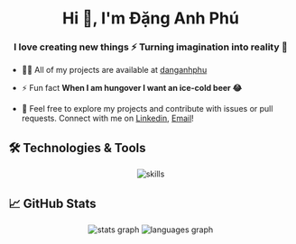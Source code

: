 <h1 align="center">Hi 👋, I'm Đặng Anh Phú</h1>
<h3 align="center">I love creating new things ⚡ Turning imagination into reality 🚀</h3>

-   👨‍💻 All of my projects are available at [danganhphu](https://github.com/danganhphu?tab=repositories)

-   ⚡ Fun fact **When I am hungover I want an ice-cold beer 😂**

-   💌 Feel free to explore my projects and contribute with issues or pull requests. Connect with me on [Linkedin](https://www.linkedin.com/in/danganhphu/), [Email](daphu.dev@gmail.com)!

## 🛠️ Technologies & Tools

<div align="center">
  <img loading="lazy" src="https://skillicons.dev/icons?i=dotnet,cs,react,ts,docker,linux,githubactions,azure,postgres,mysql,postman,yarn,powershell,rabbitmq,redis,sass" alt="skills"  />
</div>

## 📈 GitHub Stats

<div align="center">
  <img loading="lazy" src="https://github-readme-stats-beige-alpha.vercel.app/api?username=danganhphu&show_icons=true&theme=catppuccin_latte" alt="stats graph"  />
  <img loading="lazy" src="https://github-readme-stats-beige-alpha.vercel.app/api/top-langs?username=danganhphu&layout=compact&card_width=320&langs_count=6&theme=catppuccin_latte" alt="languages graph"  />
</div>
